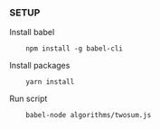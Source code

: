 ### SETUP
Install babel
```
    npm install -g babel-cli
```

Install packages
```
    yarn install
```

Run script
```
    babel-node algorithms/twosum.js
```

